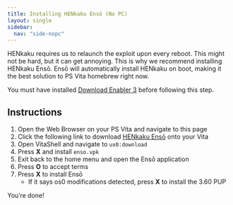 ```yaml
---
title: Installing HENkaku Ensō (No PC)
layout: single
sidebar:
  nav: "side-nopc"
---
```


HENkaku requires us to relaunch the exploit upon every reboot. This might not be hard, but it can get annoying. This is why we recommend installing HENkaku Ensō. Ensō will automatically install HENkaku on boot, making it the best solution to PS Vita homebrew right now.

You must have installed [Download Enabler 3](/guide/installing-henkaku-no-pc/#enabling-downloads) before following this step.

## Instructions
1. Open the Web Browser on your PS Vita and navigate to this page
2. Click the following link to download [HENkaku Ensō](https://github.com/henkaku/enso/releases/download/v1.0/enso.vpk) onto your Vita
3. Open VitaShell and navigate to `ux0:download`
4. Press **X** and install `enso.vpk`
5. Exit back to the home menu and open the Ensō application
6. Press **O** to accept terms
7. Press **X** to install Ensō
	- If it says os0 modifications detected, press **X** to install the 3.60 PUP

You’re done!